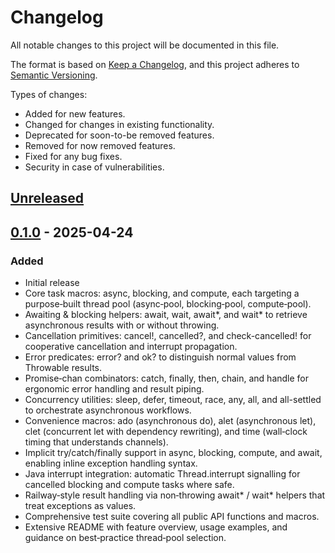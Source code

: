 # Changelog

All notable changes to this project will be documented in this file.

The format is based on [Keep a Changelog](https://keepachangelog.com/en/1.1.0/),
and this project adheres to [Semantic Versioning](https://semver.org/spec/v2.0.0.html).

Types of changes:
- Added for new features.
- Changed for changes in existing functionality.
- Deprecated for soon-to-be removed features.
- Removed for now removed features.
- Fixed for any bug fixes.
- Security in case of vulnerabilities.

## [Unreleased]

## [0.1.0] - 2025-04-24

### Added

- Initial release
- Core task macros: async, blocking, and compute, each targeting a purpose‑built thread pool (async‑pool, blocking‑pool, compute‑pool).
- Awaiting & blocking helpers: await, wait, await*, and wait* to retrieve asynchronous results with or without throwing.
- Cancellation primitives: cancel!, cancelled?, and check-cancelled! for cooperative cancellation and interrupt propagation.
- Error predicates: error? and ok? to distinguish normal values from Throwable results.
- Promise‑chan combinators: catch, finally, then, chain, and handle for ergonomic error handling and result piping.
- Concurrency utilities: sleep, defer, timeout, race, any, all, and all-settled to orchestrate asynchronous workflows.
- Convenience macros: ado (asynchronous do), alet (asynchronous let), clet (concurrent let with dependency rewriting), and time (wall‑clock timing that understands channels).
- Implicit try/catch/finally support in async, blocking, compute, and await, enabling inline exception handling syntax.
- Java interrupt integration: automatic Thread.interrupt signalling for cancelled blocking and compute tasks where safe.
- Railway‑style result handling via non‑throwing await* / wait* helpers that treat exceptions as values.
- Comprehensive test suite covering all public API functions and macros.
- Extensive README with feature overview, usage examples, and guidance on best‑practice thread‑pool selection.

[unreleased]: https://github.com/xadecimal/async-style/compare/0.1.0...HEAD
[0.1.0]: https://github.com/xadecimal/async-style/tree/0.1.0
